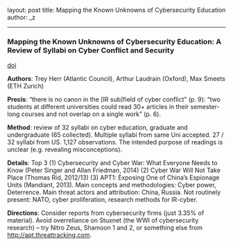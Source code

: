 layout: post
title: Mapping the Known Unknowns of Cybersecurity Education
author: _z

---

### Mapping the Known Unknowns of Cybersecurity Education: A Review of Syllabi on Cyber Conflict and Security

[doi](https://doi.org/10.1080/15512169.2020.1729166)

**Authors**: Trey Herr (Atlantic Council), Arthur Laudrain (Oxford), Max Smeets (ETH Zurich)

**Precis**: “there is no canon in the [IR sub]field of cyber conflict” (p. 9):  “two students at different universities could read 30+ articles in their semester-long courses and not overlap on a single work” (p. 6). 

**Method**: review of 32 syllabi on cyber education, graduate and undergraduate (65 collected). Multiple syllabi from same Uni accepted. 27 / 32 syllabi from US. 1,127 observations. The intended purpose of readings is unclear (e.g. revealing misconceptions).

**Details**: Top 3 (1) Cybersecurity and Cyber War: What Everyone Needs to Know (Peter Singer and Allan Friedman, 2014) (2) Cyber War Will Not Take Place (Thomas Rid, 2012/13) (3) APT1: Exposing One of China’s Espionage Units (Mandiant, 2013). Main concepts and methodologies: Cyber power, Deterrence. Main threat actors and attribution: China, Russia. Not routinely present: NATO, cyber proliferation, research methods for IR-cyber.

**Directions**: Consider reports from cybersecurity firms (just 3.35% of material). Avoid overreliance on Stuxnet (the WWI of cybersecurity research) – try Nitro Zeus, Shamoon 1 and 2, or something else from http://apt.threattracking.com.